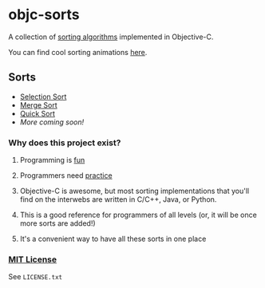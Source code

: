 # objc-sorts

A collection of [sorting algorithms](http://xkcd.com/1185/) implemented in Objective-C.

You can find cool sorting animations [here](http://www.sorting-algorithms.com).

## Sorts

* [Selection Sort](http://en.wikipedia.org/wiki/Selection_sort)
* [Merge Sort](http://en.wikipedia.org/wiki/Merge_sort)
* [Quick Sort](http://en.wikipedia.org/wiki/Quicksort)
* *More coming soon!*

### Why does this project exist?

1. Programming is [fun](http://cdn.memegenerator.net/instances/400x/38499495.jpg)

2. Programmers need [practice](http://xkcd.com/844/)

3. Objective-C is awesome, but most sorting implementations that you'll find on the interwebs are written in C/C++, Java, or Python.

4. This is a good reference for programmers of all levels (or, it will be once more sorts are added!)

5. It's a convenient way to have all these sorts in one place

### [MIT License](http://opensource.org/licenses/MIT)

See `LICENSE.txt`

